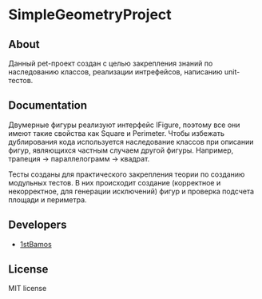 # SimpleGeometryProject

## About

Данный pet-проект создан с целью закрепления знаний по наследованию классов, реализации интрефейсов, написанию unit-тестов.

## Documentation

Двумерные фигуры реализуют интерфейс IFigure, поэтому все они имеют такие свойства как Square и Perimeter. Чтобы избежать дублирования кода используется наследование классов при описании фигур, являющихся частным случаем другой фигуры. Например, трапеция -> параллелограмм -> квадрат.

Тесты созданы для практического закрепления теории по созданию модульных тестов. В них происходит создание (корректное и некорректное, для генерации исключений) фигур и проверка подсчета площади и периметра.

## Developers

- [1stBamos](https://github.com/1stBamos)

## License

MIT license
